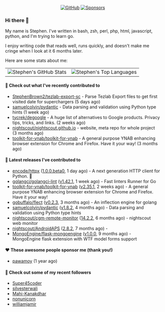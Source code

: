 <p align="center">
    <a href="https://github.com/StephenBrown2"><img src="https://img.shields.io/github/followers/StephenBrown2.svg?label=GitHub&style=social" alt="GitHub"></a>
    <a href="https://github.com/sponsors/StephenBrown2"><img src="https://img.shields.io/badge/Sponsors--_.svg?style=social&logo=github&logoColor=EA4AAA" alt="Sponsors"></a>
</p>

### Hi there 👋

My name is Stephen. I've written in bash, zsh, perl, php, html, javascript, python, and I'm trying to learn go.

I enjoy writing code that reads well, runs quickly, and doesn't make me cringe when I look at it 6 months later.

Here are some stats about me:

|     |     |
| --- | --- |
| ![Stephen's GitHub Stats](https://github-readme-stats.vercel.app/api?username=StephenBrown2&show_icons=true&count_private=true) | ![Stephen's Top Languages](https://github-readme-stats.vercel.app/api/top-langs/?username=StephenBrown2&layout=compact) |

#### 👷 Check out what I've recently contributed to

- [StephenBrown2/tezlab-export-sc](https://github.com/StephenBrown2/tezlab-export-sc) - Parse Tezlab Export files to get first visited date for superchargers (5 days ago)
- [samuelcolvin/pydantic](https://github.com/samuelcolvin/pydantic) - Data parsing and validation using Python type hints (1 week ago)
- [tycrek/degoogle](https://github.com/tycrek/degoogle) - A huge list of alternatives to Google products. Privacy tips, tricks, and links. (2 weeks ago)
- [nightscout/nightscout.github.io](https://github.com/nightscout/nightscout.github.io) - website, meta repo for whole project (3 months ago)
- [toolkit-for-ynab/toolkit-for-ynab](https://github.com/toolkit-for-ynab/toolkit-for-ynab) - A general purpose YNAB enhancing browser extension for Chrome and Firefox. Have it your way! (3 months ago)



#### 🔭 Latest releases I've contributed to

- [encode/httpx](https://github.com/encode/httpx) ([1.0.0.beta0](https://github.com/encode/httpx/releases/tag/1.0.0.beta0), 1 day ago) - A next generation HTTP client for Python. 🦋
- [golangci/golangci-lint](https://github.com/golangci/golangci-lint) ([v1.42.1](https://github.com/golangci/golangci-lint/releases/tag/v1.42.1), 1 week ago) - Fast linters Runner for Go
- [toolkit-for-ynab/toolkit-for-ynab](https://github.com/toolkit-for-ynab/toolkit-for-ynab) ([v2.35.1](https://github.com/toolkit-for-ynab/toolkit-for-ynab/releases/tag/v2.35.1), 2 weeks ago) - A general purpose YNAB enhancing browser extension for Chrome and Firefox. Have it your way!
- [gobuffalo/flect](https://github.com/gobuffalo/flect) ([v0.2.3](https://github.com/gobuffalo/flect/releases/tag/v0.2.3), 3 months ago) - An inflection engine for golang
- [samuelcolvin/pydantic](https://github.com/samuelcolvin/pydantic) ([v1.8.2](https://github.com/samuelcolvin/pydantic/releases/tag/v1.8.2), 4 months ago) - Data parsing and validation using Python type hints
- [nightscout/cgm-remote-monitor](https://github.com/nightscout/cgm-remote-monitor) ([14.2.2](https://github.com/nightscout/cgm-remote-monitor/releases/tag/14.2.2), 6 months ago) - nightscout web monitor
- [nightscout/AndroidAPS](https://github.com/nightscout/AndroidAPS) ([2.8.2](https://github.com/nightscout/AndroidAPS/releases/tag/2.8.2), 7 months ago) - 
- [MongoEngine/flask-mongoengine](https://github.com/MongoEngine/flask-mongoengine) ([v1.0.0](https://github.com/MongoEngine/flask-mongoengine/releases/tag/v1.0.0), 9 months ago) - MongoEngine flask extension with WTF model forms support

#### ❤️ These awesome people sponsor me (thank you!)

- [pawamoy](https://github.com/pawamoy) (1 year ago)

#### 👯 Check out some of my recent followers

- [Super45coder](https://github.com/Super45coder)
- [silvesterwali](https://github.com/silvesterwali)
- [Mahi-Kanakdhar](https://github.com/Mahi-Kanakdhar)
- [nonunicorn](https://github.com/nonunicorn)
- [williamjamir](https://github.com/williamjamir)


